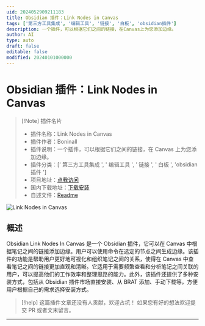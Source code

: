```yaml
---
uid: 2024052909211183
title: Obsidian 插件：Link Nodes in Canvas
tags: ['第三方工具集成', '编辑工具', '链接', '白板', 'obsidian插件']
description: 一个插件，可以根据它们之间的链接，在Canvas上为您添加边缘。
author: AI
type: auto
draft: false
editable: false
modified: 20240101000000
---
```


# Obsidian 插件：Link Nodes in Canvas

> [!Note] 插件名片
> - 插件名称：Link Nodes in Canvas
> - 插件作者：Boninall
> - 插件说明：一个插件，可以根据它们之间的链接，在 Canvas 上为您添加边缘。
> - 插件分类：[' 第三方工具集成 ', ' 编辑工具 ', ' 链接 ', ' 白板 ', 'obsidian 插件 ']
> - 项目地址：[点我访问](https://github.com/Quorafind/Obsidian-Link-Nodes-In-Canvas)
> - 国内下载地址：[下载安装](https://pkmer.cn/products/plugin/pluginMarket/?link-nodes-in-canvas)
> - 自述文件：[Readme](https://ghproxy.net/https://raw.githubusercontent.com/Quorafind/Obsidian-Link-Nodes-In-Canvas/master/README.md)

![Link Nodes in Canvas](https://cdn.pkmer.cn/covers/link-nodes-in-canvas.gif!pkmer)

## 概述

Obsidian Link Nodes In Canvas 是一个 Obsidian 插件，它可以在 Canvas 中根据笔记之间的链接添加边缘。用户可以使用命令在选定的节点之间生成边缘。该插件的功能是帮助用户更好地可视化和组织笔记之间的关系，使得在 Canvas 中查看笔记之间的链接更加直观和清晰。它适用于需要频繁查看和分析笔记之间关联的用户，可以提高他们的工作效率和整理思路的能力。此外，该插件还提供了多种安装方式，包括从 Obsidian 插件市场直接安装、从 BRAT 添加、手动下载等，方便用户根据自己的需求选择安装方式。

> [!help]
> 这篇插件文章还没有人贡献，欢迎占坑！
> 如果您有好的想法欢迎提交 PR 或者文末留言。

---



